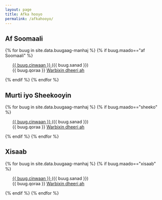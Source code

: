 ```yaml
---
layout: page
title: Afka hooyo
permalink: /afkahooyo/
---
```


## Af Soomaali
{% for buug in site.data.buugaag-manhaj %}
{% if buug.maado=="af Soomaali" %}
<ul type="disc">
<div class="cinwaan"><a href="{{ buug.pdf }}"> {{ buug.cinwaan }} </a> <span class="sanad"> ({{ buug.sanad }}) </span> </div> 

<div class="qoraWarbixin">
<span class="qoraa">{{ buug.qoraa }} </span> <span class="warbixin"> <a href="{{ buug.handle }}"> Warbixin dheeri ah </a> </span> </div>
 </ul>

{% endif %}
{% endfor %}



## Murti iyo Sheekooyin
{% for buug in site.data.buugaag-manhaj %}
{% if buug.maado=="sheeko" %}
<ul type="disc">
<div class="cinwaan"><a href="{{ buug.pdf }}"> {{ buug.cinwaan }} </a> <span class="sanad"> ({{ buug.sanad }}) </span></div>

<div class="qoraWarbixin">
<span class="qoraa">{{ buug.qoraa }} </span> <span class="warbixin"> <a href="{{ buug.handle }}"> Warbixin dheeri ah </a> </span> </div>
 </ul>

{% endif %}
{% endfor %}



##  Xisaab
{% for buug in site.data.buugaag-manhaj %}
{% if buug.maado=="xisaab" %}
<ul type="disc">
<div class="cinwaan"><a href="{{ buug.pdf }}"> {{ buug.cinwaan }} </a> <span class="sanad"> ({{ buug.sanad }}) </span></div>
<div class="qoraWarbixin">
<span class="qoraa">{{ buug.qoraa }} </span> <span class="warbixin"> <a href="{{ buug.handle }}"> Warbixin dheeri ah </a> </span> </div>
 </ul>

{% endif %}
{% endfor %}

